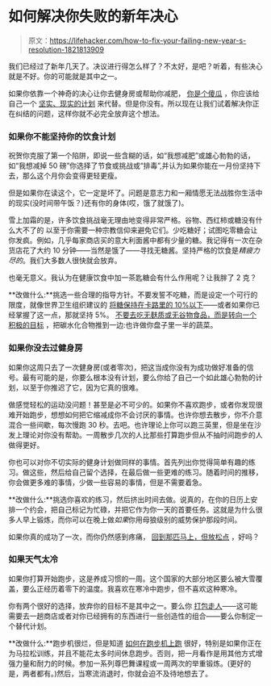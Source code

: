 # 如何解决你失败的新年决心

> 原文：<https://lifehacker.com/how-to-fix-your-failing-new-year-s-resolution-1821813909>

我们已经过了新年几天了。决议进行得怎么样了？不太好，是吧？听着，有些决心就是不好。你的可能就是其中之一。



如果你依靠一个神奇的决心让你去健身房或帮助你减肥， [你是个傻瓜](https://lifehacker.com/enough-with-the-resolutions-already-1821652360) ，你应该给自己一个 [坚实、现实的计划](https://vitals.lifehacker.com/make-a-year-long-plan-instead-of-a-resolution-1821467758) 来代替。但是你没有。所以现在让我们试着解决你正在纠结的问题，这样你就不必完全放弃这个想法。

### 如果你不能坚持你的饮食计划

祝贺你克服了第一个陷阱，即说一些含糊的话，如“我想减肥”或雄心勃勃的话，如“我想减掉 50 磅”你选择了节食或挑战或“排毒”,并认为如果你能在一月份坚持下去，那么这个月你会变得更轻更瘦。

但是如果你在读这个，它一定是坏了。问题是意志力和一厢情愿无法战胜你生活中的现实(没时间带午饭？)还有你的身体(哎，饿了就饿了)。

雪上加霜的是，许多饮食挑战毫无理由地变得非常严格。谷物、西红柿或糖没有什么大不了的 以至于你需要一种宗教信仰来避免它们。少吃糖好；试图吃零糖会让你发疯。例如，几乎每家商店买的意大利面酱中都有少量的糖。我记得有一次在杂货店花了大约 10 分钟——当然是饿了——寻找无糖酱。坚持严格的饮食是*精疲力尽的*。我们大多数人很快就会放弃。

也毫无意义。我认为在健康饮食中加一茶匙糖会有什么作用呢？让我胖了 2 克？

**改做什么:**挑选一些合理的指导方针。不要发誓不吃糖，而是设定一个可行的限度，就像世界卫生组织建议的 [将糖保持在卡路里的 10%以下](http://www.who.int/mediacentre/news/releases/2015/sugar-guideline/en/)——或者如果你已经掌握了这一点，那就坚持 5%。 [不要去吃无麸质或无谷物食品，而是转向一个积极的目标](https://lifehacker.com/add-a-new-positive-habit-to-actually-keep-your-new-yea-1821192464) ，把碳水化合物推到一边:也许做你盘子里一半的蔬菜。

### 如果你没去过健身房

如果你这周只去了一次健身房(或者零次)，把这当成你没有为成功做好准备的信号。最有可能的是，你要么根本没有计划，要么你给了自己一个如此雄心勃勃的计划，以至于你推迟了它，因为它真的很难。

做感觉轻松的运动没问题！甚至是必不可少的。如果你不喜欢跑步，或者你发现很难开始跑步，想想如何把它缩减成你不会讨厌的事情。也许你想去散步，你不介意混合一些间歇，每次慢跑 30 秒。去吧。也许理论上你可以跑三英里，但是坐在沙发上理论对你没有帮助。一周散步几次的人比那些打算跑步但从不抽时间跑步的人做得更好。

你也可以对你不切实际的健身计划做同样的事情。首先列出你觉得简单有趣的练习。做这些，然后给自己留个选择，在最后做一些更难的练习。随着时间的推移，你会做更多难的事情，少做一些容易的事情，但是不需要着急。

**改做什么:**挑选你喜欢的练习，然后挤出时间去做。说真的，在你的日历上安排一个约会，把自己标记为忙碌，并把它作为你一天的首要任务。这就是为什么很多人早上锻炼，而你可以在晚上做*如果*你用母狼级别的威势保护那段时间。

如果你真的成功了一次，而你仍然感到疼痛， [回到那匹马上，但放松点](https://lifehacker.com/how-to-work-out-when-you-re-still-sore-from-the-last-wo-1790803145) ，好吗？

### 如果天气太冷

如果你打算开始跑步，这是养成习惯的一周。这个国家的大部分地区要么被大雪覆盖，要么正经历着零下的温度。我喜欢在寒冷中跑步，但不喜欢这种寒冷。

你有两个很好的选择，放弃你的目标不是其中之一。要么你 [打包走人](https://lifehacker.com/how-to-run-outdoors-in-the-winter-1745499007)——这可能需要去一趟商店或者对你已经拥有的东西进行一些创造性的组合——要么你制定一个替代计划。

**改做什么:**跑步机很烂，但是知道 [如何在跑步机上跑](https://vitals.lifehacker.com/survive-a-long-treadmill-run-with-quarter-mile-change-1688444277) 很好，特别是如果你正在为马拉松训练，并且不能花太多时间休息跑步。否则，把一月看作是用其他方式增强力量和耐力的时候。参加一系列尊巴舞课程或一周两次的举重锻炼。(更好的是，两者都有。)然后，当寒流消退时，你就会迫不及待地想去了。